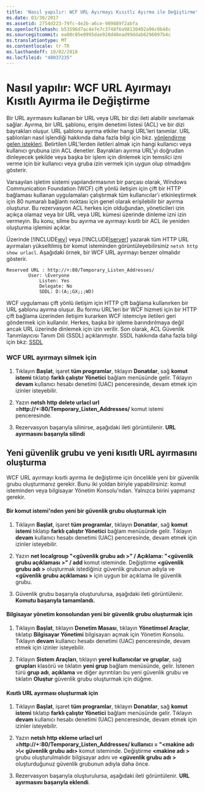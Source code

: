 ```yaml
---
title: 'Nasıl yapılır: WCF URL Ayırmayı Kısıtlı Ayırma ile Değiştirme'
ms.date: 03/30/2017
ms.assetid: 2754d223-79fc-4e2b-a6ce-989889f2abfa
ms.openlocfilehash: b53596d7ac4e7e7c3748f6a98130492a96c0b48c
ms.sourcegitcommit: ea00c05e0995dae928d48ead99ddab6296097b4c
ms.translationtype: MT
ms.contentlocale: tr-TR
ms.lasthandoff: 10/02/2018
ms.locfileid: "48037235"
---
```

# <a name="how-to-replace-the-wcf-url-reservation-with-a-restricted-reservation"></a>Nasıl yapılır: WCF URL Ayırmayı Kısıtlı Ayırma ile Değiştirme
Bir URL ayırmasını kullanan bir URL veya URL bir dizi ileti alabilir sınırlamak sağlar. Ayırma, bir URL şablonu, erişim denetimi listesi (ACL) ve bir dizi bayrakları oluşur. URL şablonu ayırma etkiler hangi URL'leri tanımlar. URL şablonları nasıl işlendiği hakkında daha fazla bilgi için bkz. [yönlendirme gelen istekleri](https://go.microsoft.com/fwlink/?LinkId=136764). Belirtilen URL'lerden iletileri almak için hangi kullanıcı veya kullanıcı grubuna izin ACL denetler. Bayrakları ayırma URL'yi doğrudan dinleyecek şekilde veya başka bir işlem için dinlemek için temsilci izni verme için bir kullanıcı veya gruba izin vermek için uygun olup olmadığını gösterir.  
  
 Varsayılan işletim sistemi yapılandırmasının bir parçası olarak, Windows Communication Foundation (WCF) çift yönlü iletişim için çift bir HTTP bağlaması kullanan uygulamaları çalıştırmak tüm kullanıcılar'ı etkinleştirmek için 80 numaralı bağlantı noktası için genel olarak erişilebilir bir ayırma oluşturur. Bu rezervasyon ACL herkes için olduğundan, yöneticileri izin açıkça olamaz veya bir URL veya URL kümesi üzerinde dinleme izni izin vermeyin. Bu konu, silme bu ayırma ve ayırmayı kısıtlı bir ACL ile yeniden oluşturma işlemini açıklar.  
  
 Üzerinde [!INCLUDE[wv](../../../../includes/wv-md.md)] veya [!INCLUDE[lserver](../../../../includes/lserver-md.md)] yazarak tüm HTTP URL ayırmaları yükseltilmiş bir komut isteminden görüntüleyebilirsiniz `netsh http show urlacl`.  Aşağıdaki örnek, bir WCF URL ayırmayı benzer olmalıdır gösterir.  
  
```  
Reserved URL : http://+:80/Temporary_Listen_Addresses/  
        User: \Everyone  
            Listen: Yes  
            Delegate: No  
            SDDL: D:(A;;GX;;;WD)  
```  
  
 WCF uygulaması çift yönlü iletişim için HTTP çift bağlama kullanırken bir URL şablonu ayırma oluşur. Bu formu URL'leri bir WCF hizmeti için bir HTTP çift bağlama üzerinden iletişim kurarken WCF istemciye iletileri geri göndermek için kullanılır. Herkes, başka bir işleme barındırılmaya değil ancak URL üzerinde dinlemek için izin verilir. Son olarak, ACL Güvenlik Tanımlayıcısı Tanım Dili (SSDL) açıklanmıştır. SSDL hakkında daha fazla bilgi için bkz: [SSDL](https://go.microsoft.com/fwlink/?LinkId=136789)  
  
### <a name="to-delete-the-wcf-url-reservation"></a>WCF URL ayırmayı silmek için  
  
1.  Tıklayın **Başlat**, işaret **tüm programlar**, tıklayın **Donatılar**, sağ **komut istemi** tıklatıp **farklı çalıştır Yönetici** bağlam menüsünde gelir. Tıklayın **devam** kullanıcı hesabı denetimi (UAC) penceresinde, devam etmek için izinler isteyebilir.  
  
2.  Yazın **netsh http delete urlacl url =http://+:80/Temporary_Listen_Addresses/**  komut istemi penceresinde.  
  
3.  Rezervasyon başarıyla silinirse, aşağıdaki ileti görüntülenir. **URL ayırmasını başarıyla silindi**  
  
## <a name="creating-a-new-security-group-and-new-restricted-url-reservation"></a>Yeni güvenlik grubu ve yeni kısıtlı URL ayırmasını oluşturma  
 WCF URL ayırmayı kısıtlı ayırma ile değiştirme için öncelikle yeni bir güvenlik grubu oluşturmanız gerekir. Bunu iki yoldan biriyle yapabilirsiniz: komut isteminden veya bilgisayar Yönetim Konsolu'ndan. Yalnızca birini yapmanız gerekir.  
  
#### <a name="to-create-a-new-security-group-from-a-command-prompt"></a>Bir komut istemi'nden yeni bir güvenlik grubu oluşturmak için  
  
1.  Tıklayın **Başlat**, işaret **tüm programlar**, tıklayın **Donatılar**, sağ **komut istemi** tıklatıp **farklı çalıştır Yönetici** bağlam menüsünde gelir. Tıklayın **devam** kullanıcı hesabı denetimi (UAC) penceresinde, devam etmek için izinler isteyebilir.  
  
2.  Yazın **net localgroup "\<güvenlik grubu adı >" / Açıklama: "\<güvenlik grubu açıklaması >" / add** komut isteminde. Değiştirme  **\<güvenlik grubu adı >** oluşturmak istediğiniz güvenlik grubunun adıyla ve  **\<güvenlik grubu açıklaması >** için uygun bir açıklama ile güvenlik grubu.  
  
3.  Güvenlik grubu başarıyla oluşturulursa, aşağıdaki ileti görüntülenir. **Komutu başarıyla tamamlandı.**  
  
#### <a name="to-create-a-new-security-group-from-the-computer-management-console"></a>Bilgisayar yönetim konsolundan yeni bir güvenlik grubu oluşturmak için  
  
1.  Tıklayın **Başlat**, tıklayın **Denetim Masası**, tıklayın **Yönetimsel Araçlar**, tıklatıp **Bilgisayar Yönetimi** bilgisayarı açmak için Yönetim Konsolu. Tıklayın **devam** kullanıcı hesabı denetimi (UAC) penceresinde, devam etmek için izinler isteyebilir.  
  
2.  Tıklayın **Sistem Araçları**, tıklayın **yerel kullanıcılar ve gruplar**, sağ **grupları** klasörü ve tıklatın **yeni grup** bağlam menüsünde, gelir. İstenen türü **grup adı**, **açıklama** ve diğer ayrıntıları bu yeni güvenlik grubu ve tıklatın **Oluştur** güvenlik grubu oluşturmak için düğme.  
  
#### <a name="to-create-the-restricted-url-reservation"></a>Kısıtlı URL ayırması oluşturmak için  
  
1.  Tıklayın **Başlat**, işaret **tüm programlar**, tıklayın **Donatılar**, sağ **komut istemi** tıklatıp **farklı çalıştır Yönetici** bağlam menüsünde gelir. Tıklayın **devam** kullanıcı hesabı denetimi (UAC) penceresinde, devam etmek için izinler isteyebilir.  
  
2.  Yazın **netsh http ekleme urlacl url =http://+:80/Temporary_Listen_Addresses/ kullanıcı = "\<makine adı >\\< güvenlik grubu adı\>**  komut isteminde. Değiştirme  **\<makine adı >** grubu oluşturulmalıdır bilgisayar adını ve  **\<güvenlik grubu adı >** oluşturduğunuz güvenlik grubunun adıyla daha önce.  
  
3.  Rezervasyon başarıyla oluşturulursa, aşağıdaki ileti görüntülenir. **URL ayırmasını başarıyla eklendi**.
